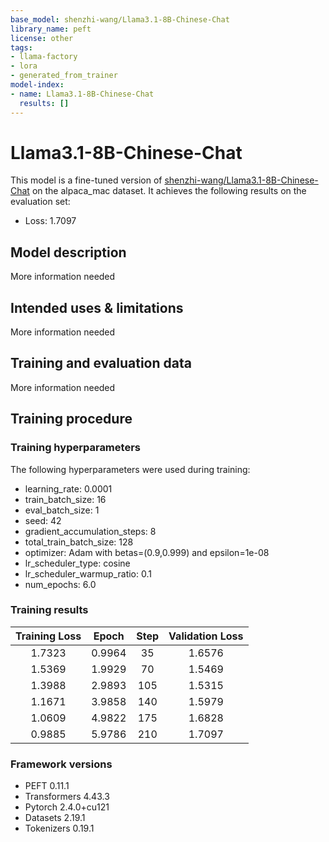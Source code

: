 ```yaml
---
base_model: shenzhi-wang/Llama3.1-8B-Chinese-Chat
library_name: peft
license: other
tags:
- llama-factory
- lora
- generated_from_trainer
model-index:
- name: Llama3.1-8B-Chinese-Chat
  results: []
---
```


<!-- This model card has been generated automatically according to the information the Trainer had access to. You
should probably proofread and complete it, then remove this comment. -->

# Llama3.1-8B-Chinese-Chat

This model is a fine-tuned version of [shenzhi-wang/Llama3.1-8B-Chinese-Chat](https://huggingface.co/shenzhi-wang/Llama3.1-8B-Chinese-Chat) on the alpaca_mac dataset.
It achieves the following results on the evaluation set:
- Loss: 1.7097

## Model description

More information needed

## Intended uses & limitations

More information needed

## Training and evaluation data

More information needed

## Training procedure

### Training hyperparameters

The following hyperparameters were used during training:
- learning_rate: 0.0001
- train_batch_size: 16
- eval_batch_size: 1
- seed: 42
- gradient_accumulation_steps: 8
- total_train_batch_size: 128
- optimizer: Adam with betas=(0.9,0.999) and epsilon=1e-08
- lr_scheduler_type: cosine
- lr_scheduler_warmup_ratio: 0.1
- num_epochs: 6.0

### Training results

| Training Loss | Epoch  | Step | Validation Loss |
|:-------------:|:------:|:----:|:---------------:|
| 1.7323        | 0.9964 | 35   | 1.6576          |
| 1.5369        | 1.9929 | 70   | 1.5469          |
| 1.3988        | 2.9893 | 105  | 1.5315          |
| 1.1671        | 3.9858 | 140  | 1.5979          |
| 1.0609        | 4.9822 | 175  | 1.6828          |
| 0.9885        | 5.9786 | 210  | 1.7097          |


### Framework versions

- PEFT 0.11.1
- Transformers 4.43.3
- Pytorch 2.4.0+cu121
- Datasets 2.19.1
- Tokenizers 0.19.1